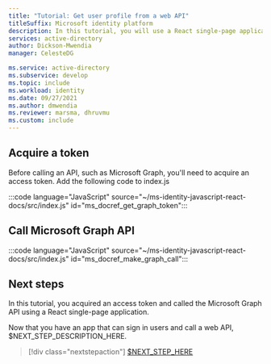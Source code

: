 ```yaml
---
title: "Tutorial: Get user profile from a web API"
titleSuffix: Microsoft identity platform
description: In this tutorial, you will use a React single-page application to call a web API and get user data
services: active-directory
author: Dickson-Mwendia
manager: CelesteDG

ms.service: active-directory
ms.subservice: develop
ms.topic: include
ms.workload: identity
ms.date: 09/27/2021
ms.author: dmwendia
ms.reviewer: marsma, dhruvmu
ms.custom: include
---
```


## Acquire a token

Before calling an API, such as Microsoft Graph, you'll need to acquire an access token. Add the following code to index.js

:::code language="JavaScript" source="~/ms-identity-javascript-react-docs/src/index.js" id="ms_docref_get_graph_token":::


## Call Microsoft Graph API

:::code language="JavaScript" source="~/ms-identity-javascript-react-docs/src/index.js" id="ms_docref_make_graph_call":::

## Next steps

In this tutorial, you acquired an access token and called the Microsoft Graph API using a React single-page application.

Now that you have an app that can sign in users and call a web API, $NEXT_STEP_DESCRIPTION_HERE.

> [!div class="nextstepaction"]
> [$NEXT_STEP_HERE](../../authorization-basics.md)
